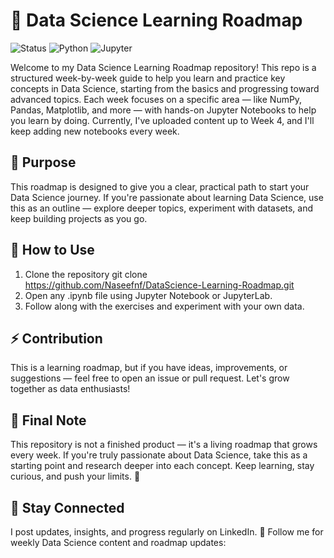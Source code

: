# 🧠 Data Science Learning Roadmap
![Status](https://img.shields.io/badge/Status-In_Progress-blue)
![Python](https://img.shields.io/badge/Python-3.x-yellow)
![Jupyter](https://img.shields.io/badge/Jupyter-Notebook-orange)

Welcome to my Data Science Learning Roadmap repository!
This repo is a structured week-by-week guide to help you learn and practice key concepts in Data Science, starting from the basics and progressing toward advanced topics.
Each week focuses on a specific area — like NumPy, Pandas, Matplotlib, and more — with hands-on Jupyter Notebooks to help you learn by doing.
Currently, I've uploaded content up to Week 4, and I'll keep adding new notebooks every week.

## 🎯 Purpose
This roadmap is designed to give you a clear, practical path to start your Data Science journey.
If you're passionate about learning Data Science, use this as an outline — explore deeper topics, experiment with datasets, and keep building projects as you go.

## 🧭 How to Use
1. Clone the repository
    git clone https://github.com/Naseefnf/DataScience-Learning-Roadmap.git
2. Open any .ipynb file using Jupyter Notebook or JupyterLab.
3. Follow along with the exercises and experiment with your own data.

## ⚡ Contribution
This is a learning roadmap, but if you have ideas, improvements, or suggestions — feel free to open an issue or pull request. Let's grow together as data enthusiasts!

## 🧠 Final Note
This repository is not a finished product — it's a living roadmap that grows every week.
If you're truly passionate about Data Science, take this as a starting point and research deeper into each concept.
Keep learning, stay curious, and push your limits. 🚀

## 🔗 Stay Connected
I post updates, insights, and progress regularly on LinkedIn.
📲 Follow me for weekly Data Science content and roadmap updates:
